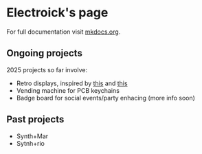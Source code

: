 # Electroick's page

For full documentation visit [mkdocs.org](https://www.mkdocs.org).

## Ongoing projects

2025 projects so far involve:

- Retro displays, inspired by [this](https://www.youtube.com/watch?v=OG50VaT9Jg0) and [this](https://www.youtube.com/watch?v=np4NRMKOG6U)
- Vending machine for PCB keychains
- Badge board for social events/party enhacing (more info soon)

## Past projects

- Synth+Mar
- Sytnh+rio
